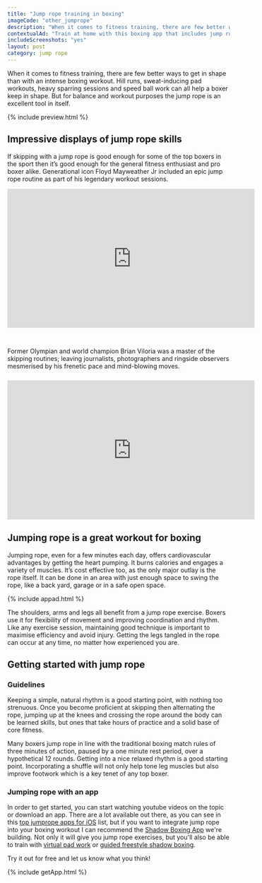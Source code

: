 ```yaml
---
title: "Jump rope training in boxing"
imageCode: "other_jumprope"
description: "When it comes to fitness training, there are few better ways to get in shape than with an intense boxing workout. Hill runs, sweat-inducing pad workouts, heavy sparring sessions and speed ball work can all help a boxer keep in shape. But for balance and workout purposes the jump rope is an excellent tool in itself. "
contextualAd: "Train at home with this boxing app that includes jump rope drills among many other exercises."
includeScreenshots: "yes"
layout: post
category: jump rope
---
```


When it comes to fitness training, there are few better ways to get in shape than with an intense boxing workout. Hill runs, sweat-inducing pad workouts, heavy sparring sessions and speed ball work can all help a boxer keep in shape. But for balance and workout purposes the jump rope is an excellent tool in itself.

{% include preview.html %}

## Impressive displays of jump rope skills

If skipping with a jump rope is good enough for some of the top boxers in the sport then it’s good enough for the general fitness enthusiast and pro boxer alike. Generational icon Floyd Mayweather Jr included an epic jump rope routine as part of his legendary workout sessions.

 <iframe width="560" height="315" src="https://www.youtube.com/embed/Z5m1O5niSr0?start=35" frameborder="0" allow="accelerometer; autoplay; clipboard-write; encrypted-media; gyroscope; picture-in-picture" allowfullscreen style="padding-bottom:30px;"></iframe>

Former Olympian and world champion Brian Viloria was a master of the skipping routines; leaving journalists, photographers and ringside observers mesmerised by his frenetic pace and mind-blowing moves.

<iframe width="560" height="315" src="https://www.youtube.com/embed/VMlQt_Vnprw" frameborder="0" allow="accelerometer; autoplay; clipboard-write; encrypted-media; gyroscope; picture-in-picture" allowfullscreen style="padding-top:10px;"></iframe>

## Jumping rope is a great workout for boxing

Jumping rope, even for a few minutes each day, offers cardiovascular advantages by getting the heart pumping. It burns calories and engages a variety of muscles. It’s cost effective too, as the only major outlay is the rope itself. It can be done in an area with just enough space to swing the rope, like a back yard, garage or in a safe open space.

{% include appad.html %}

The shoulders, arms and legs all benefit from a jump rope exercise. Boxers use it for flexibility of movement and improving coordination and rhythm. Like any exercise session, maintaining good technique is important to maximise efficiency and avoid injury. Getting the legs tangled in the rope can occur at any time, no matter how experienced you are.

## Getting started with jump rope

### Guidelines

Keeping a simple, natural rhythm is a good starting point, with nothing too strenuous. Once you become proficient at skipping then alternating the rope, jumping up at the knees and crossing the rope around the body can be learned skills, but ones that take hours of practice and a solid base of core fitness.

Many boxers jump rope in line with the traditional boxing match rules of three minutes of action, paused by a one minute rest period, over a hypothetical 12 rounds. Getting into a nice relaxed rhythm is a good starting point. Incorporating a shuffle will not only help tone leg muscles but also improve footwork which is a key tenet of any top boxer.

### Jumping rope with an app

In order to get started, you can start watching youtube videos on the topic or download an app. There are a lot available out there, as you can see in this [top jumprope apps for iOS](/best-jumprope-apps-boxing/) list, but if you want to integrate jump rope into your boxing workout I can recommend the [Shadow Boxing App](/) we're building. Not only it will give you jump rope exercises, but you'll also be able to train with [virtual pad work](/pad-work-boxing-reflexes/) or [guided freestyle shadow boxing](/importance-of-shadow-boxing/).

Try it out for free and let us know what you think!

{% include getApp.html %}





